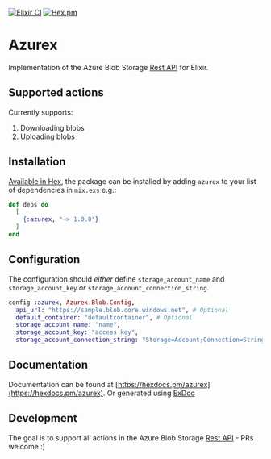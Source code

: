 [![Elixir CI](https://github.com/jakobht/azurex/actions/workflows/elixir.yml/badge.svg)](https://github.com/jakobht/azurex/actions/workflows/elixir.yml)
[![Hex.pm](https://img.shields.io/hexpm/v/azurex)](https://hex.pm/packages/azurex)

# Azurex

Implementation of the Azure Blob Storage [Rest API](https://docs.microsoft.com/en-us/rest/api/storageservices/blob-service-rest-api) for Elixir.

## Supported actions

Currently supports:

1. Downloading blobs
2. Uploading blobs

## Installation

[Available in Hex](https://hex.pm/packages/azurex), the package can be installed
by adding `azurex` to your list of dependencies in `mix.exs` e.g.:

```elixir
def deps do
  [
    {:azurex, "~> 1.0.0"}
  ]
end
```

## Configuration

The configuration should _either_ define `storage_account_name` and `storage_account_key` _or_ `storage_account_connection_string`.

```elixir
config :azurex, Azurex.Blob.Config,
  api_url: "https://sample.blob.core.windows.net", # Optional
  default_container: "defaultcontainer", # Optional
  storage_account_name: "name",
  storage_account_key: "access key",
  storage_account_connection_string: "Storage=Account;Connection=String" # Required if storage account `name` and `key` not set
```

## Documentation

Documentation can be found at [https://hexdocs.pm/azurex](https://hexdocs.pm/azurex). Or generated using [ExDoc](https://github.com/elixir-lang/ex_doc)

## Development

The goal is to support all actions in the Azure Blob Storage [Rest API](https://docs.microsoft.com/en-us/rest/api/storageservices/blob-service-rest-api) - PRs welcome :)
